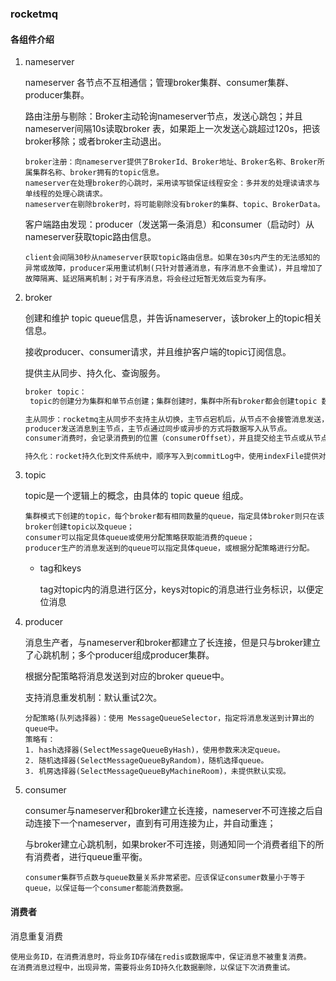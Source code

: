 

### rocketmq

####  各组件介绍

1. nameserver

   nameserver 各节点不互相通信；管理broker集群、consumer集群、producer集群。

   路由注册与剔除：Broker主动轮询nameserver节点，发送心跳包；并且nameserver间隔10s读取broker 表，如果距上一次发送心跳超过120s，把该broker移除；或者broker主动退出。

   ```
   broker注册：向nameserver提供了BrokerId、Broker地址、Broker名称、Broker所属集群名称、broker拥有的topic信息。
   nameserver在处理broker的心跳时，采用读写锁保证线程安全：多并发的处理读请求与单线程的处理心跳请求。
   nameserver在剔除broker时，将可能剔除没有broker的集群、topic、BrokerData。
   ```

   客户端路由发现：producer（发送第一条消息）和consumer（启动时）从nameserver获取topic路由信息。

   ```
   client会间隔30秒从nameserver获取topic路由信息。如果在30s内产生的无法感知的异常或故障，producer采用重试机制(只针对普通消息，有序消息不会重试)，并且增加了故障隔离、延迟隔离机制；对于有序消息，将会经过短暂无效后变为有序。
   ```

    

2. broker

   创建和维护 topic queue信息，并告诉nameserver，该broker上的topic相关信息。

   接收producer、consumer请求，并且维护客户端的topic订阅信息。

   提供主从同步、持久化、查询服务。

   ```txt
   broker topic：
   	topic的创建分为集群和单节点创建；集群创建时，集群中所有broker都会创建topic 数量相同的queue；单节点创建则只会在指定的broker中创建topic；broker接收到更新或创建topic请求后，会向nameserver发送更新或创建topic的请求，nameserver则将broker topic的信息更新。
   ```

   ```txt
   主从同步：rocketmq主从同步不支持主从切换，主节点宕机后，从节点不会接管消息发送，但可以提供消息读取。当主节点堆积消息超过物理内存的40%后，将会从从节点拉取消息进行消费。
   producer发送消息到主节点，主节点通过同步或异步的方式将数据写入从节点。
   consumer消费时，会记录消费到的位置（consumerOffset），并且提交给主节点或从节点，并且从节点会定时同步消费者相关消息（消费者配置、消费者offset、延迟、订阅组配置 ）。
   
   ```

   ```txt
   持久化：rocket持久化到文件系统中，顺序写入到commitLog中，使用indexFile提供对commitLog的索引，以供数据检索。consumer读取消息时，从queue中获取到消息在commitLog中的偏移量，在随机从commitLog中读取数据。
   ```

   

3. topic

   topic是一个逻辑上的概念，由具体的 topic queue 组成。

   ```
   集群模式下创建的topic，每个broker都有相同数量的queue，指定具体broker则只在该broker创建topic以及queue；
   consumer可以指定具体queue或使用分配策略获取能消费的queue；
   producer生产的消息发送到的queue可以指定具体queue，或根据分配策略进行分配。
   ```

   * tag和keys

     tag对topic内的消息进行区分，keys对topic的消息进行业务标识，以便定位消息

4. producer

   消息生产者，与nameserver和broker都建立了长连接，但是只与broker建立了心跳机制；多个producer组成producer集群。

   根据分配策略将消息发送到对应的broker queue中。

   支持消息重发机制：默认重试2次。

   ```
   分配策略(队列选择器)：使用 MessageQueueSelector，指定将消息发送到计算出的queue中。
   策略有：
   1. hash选择器(SelectMessageQueueByHash)，使用参数来决定queue。
   2. 随机选择器(SelectMessageQueueByRandom)，随机选择queue。
   3. 机房选择器(SelectMessageQueueByMachineRoom)，未提供默认实现。
   ```

   

5. consumer

   consumer与nameserver和broker建立长连接，nameserver不可连接之后自动连接下一个nameserver，直到有可用连接为止，并自动重连；

   与broker建立心跳机制，如果broker不可连接，则通知同一个消费者组下的所有消费者，进行queue重平衡。

   ```
   consumer集群节点数与queue数量关系非常紧密。应该保证consumer数量小于等于queue，以保证每一个consumer都能消费数据。
   ```

   

#### 消费者

消息重复消费

```
使用业务ID，在消费消息时，将业务ID存储在redis或数据库中，保证消息不被重复消费。
在消费消息过程中，出现异常，需要将业务ID持久化数据删除，以保证下次消费重试。
```

